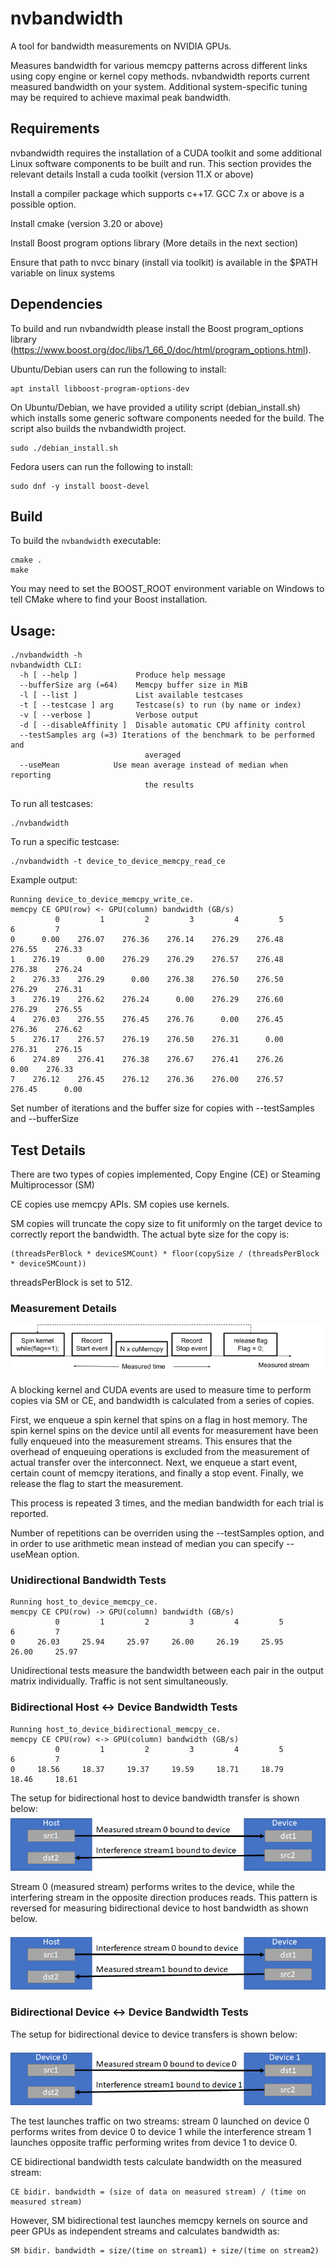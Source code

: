 # nvbandwidth
A tool for bandwidth measurements on NVIDIA GPUs.

Measures bandwidth for various memcpy patterns across different links using copy engine or kernel copy methods.
nvbandwidth reports current measured bandwidth on your system. Additional system-specific tuning may be required to achieve maximal peak bandwidth.

## Requirements
nvbandwidth requires the installation of a CUDA toolkit and some additional Linux software components to be built and run. This section provides the relevant details
Install a cuda toolkit (version 11.X or above)

Install a compiler package which supports c++17. GCC 7.x or above is a possible option.

Install cmake (version 3.20 or above)

Install Boost program options library (More details in the next section)

Ensure that path to nvcc binary (install via toolkit) is available in the $PATH variable on linux systems


## Dependencies
To build and run nvbandwidth please install the Boost program_options library (https://www.boost.org/doc/libs/1_66_0/doc/html/program_options.html).

Ubuntu/Debian users can run the following to install:
```
apt install libboost-program-options-dev
```
On Ubuntu/Debian, we have provided a utility script (debian_install.sh) which installs some generic software components needed for the build.
The script also builds the nvbandwidth project.
```
sudo ./debian_install.sh
```

Fedora users can run the following to install:
```
sudo dnf -y install boost-devel
```

## Build
To build the `nvbandwidth` executable:
```
cmake .
make
```
You may need to set the BOOST_ROOT environment variable on Windows to tell CMake where to find your Boost installation.

## Usage:
```
./nvbandwidth -h
nvbandwidth CLI:
  -h [ --help ]             Produce help message
  --bufferSize arg (=64)    Memcpy buffer size in MiB
  -l [ --list ]             List available testcases
  -t [ --testcase ] arg     Testcase(s) to run (by name or index)
  -v [ --verbose ]          Verbose output
  -d [ --disableAffinity ]  Disable automatic CPU affinity control
  --testSamples arg (=3) Iterations of the benchmark to be performed and   
                              averaged                                          
  --useMean            Use mean average instead of median when reporting 
                              the results                                       
```

To run all testcases:
```
./nvbandwidth
```

To run a specific testcase:
```
./nvbandwidth -t device_to_device_memcpy_read_ce
```
Example output:
```
Running device_to_device_memcpy_write_ce.
memcpy CE GPU(row) <- GPU(column) bandwidth (GB/s)
          0         1         2         3         4         5         6         7
0      0.00    276.07    276.36    276.14    276.29    276.48    276.55    276.33
1    276.19      0.00    276.29    276.29    276.57    276.48    276.38    276.24
2    276.33    276.29      0.00    276.38    276.50    276.50    276.29    276.31
3    276.19    276.62    276.24      0.00    276.29    276.60    276.29    276.55
4    276.03    276.55    276.45    276.76      0.00    276.45    276.36    276.62
5    276.17    276.57    276.19    276.50    276.31      0.00    276.31    276.15
6    274.89    276.41    276.38    276.67    276.41    276.26      0.00    276.33
7    276.12    276.45    276.12    276.36    276.00    276.57    276.45      0.00
```

Set number of iterations and the buffer size for copies with --testSamples and --bufferSize

## Test Details
There are two types of copies implemented, Copy Engine (CE) or Steaming Multiprocessor (SM)

CE copies use memcpy APIs. SM copies use kernels.

SM copies will truncate the copy size to fit uniformly on the target device to correctly report the bandwidth. The actual byte size for the copy is:
```
(threadsPerBlock * deviceSMCount) * floor(copySize / (threadsPerBlock * deviceSMCount))
```

threadsPerBlock is set to 512.

### Measurement Details
![](diagrams/measurement.png)

A blocking kernel and CUDA events are used to measure time to perform copies via SM or CE, and bandwidth is calculated from a series of copies.

First, we enqueue a spin kernel that spins on a flag in host memory. The spin kernel spins on the device until all events for measurement have been fully enqueued into the measurement streams. This ensures that the overhead of enqueuing operations is excluded from the measurement of actual transfer over the interconnect. Next, we enqueue a start event, certain count of memcpy iterations, and finally a stop event. Finally, we release the flag to start the measurement.

This process is repeated 3 times, and the median bandwidth for each trial is reported.

Number of repetitions can be overriden using the --testSamples option, and in order to use arithmetic mean instead of median you can specify --useMean option.

### Unidirectional Bandwidth Tests
```
Running host_to_device_memcpy_ce.
memcpy CE CPU(row) -> GPU(column) bandwidth (GB/s)
          0         1         2         3         4         5         6         7
0     26.03     25.94     25.97     26.00     26.19     25.95     26.00     25.97
```

Unidirectional tests measure the bandwidth between each pair in the output matrix individually. Traffic is not sent simultaneously.

### Bidirectional Host <-> Device Bandwidth Tests
```
Running host_to_device_bidirectional_memcpy_ce.
memcpy CE CPU(row) <-> GPU(column) bandwidth (GB/s)
          0         1         2         3         4         5         6         7
0     18.56     18.37     19.37     19.59     18.71     18.79     18.46     18.61
```

The setup for bidirectional host to device bandwidth transfer is shown below:
![](diagrams/HtoDBidir.png)

Stream 0 (measured stream) performs writes to the device, while the interfering stream in the opposite direction produces reads. This pattern is reversed for measuring bidirectional device to host bandwidth as shown below.

![](diagrams/DtoHBidir.png)

### Bidirectional Device <-> Device Bandwidth Tests
The setup for bidirectional device to device transfers is shown below:

![](diagrams/DtoDBidir.png)

The test launches traffic on two streams: stream 0 launched on device 0 performs writes from device 0 to device 1 while the interference stream 1 launches opposite traffic performing writes from device 1 to device 0.

CE bidirectional bandwidth tests calculate bandwidth on the measured stream:
```
CE bidir. bandwidth = (size of data on measured stream) / (time on measured stream)
```
However, SM bidirectional test launches memcpy kernels on source and peer GPUs as independent streams and calculates bandwidth as:
```
SM bidir. bandwidth = size/(time on stream1) + size/(time on stream2)
```
